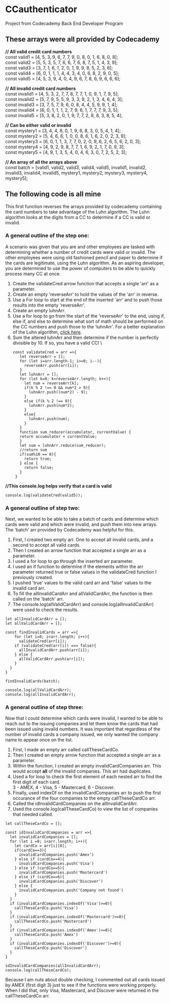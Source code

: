 # CCauthenticator
Project from Codecademy Back End Developer Program

## These arrays were all provided by Codecademy
**// All valid credit card numbers** \
const valid1 = [4, 5, 3, 9, 6, 7, 7, 9, 0, 8, 0, 1, 6, 8, 0, 8]; \
const valid2 = [5, 5, 3, 5, 7, 6, 6, 7, 6, 8, 7, 5, 1, 4, 3, 9]; \
const valid3 = [3, 7, 1, 6, 1, 2, 0, 1, 9, 9, 8, 5, 2, 3, 6]; \
const valid4 = [6, 0, 1, 1, 1, 4, 4, 3, 4, 0, 6, 8, 2, 9, 0, 5]; \
const valid5 = [4, 5, 3, 9, 4, 0, 4, 9, 6, 7, 8, 6, 9, 6, 6, 6]; 

**// All invalid credit card numbers** \
const invalid1 = [4, 5, 3, 2, 7, 7, 8, 7, 7, 1, 0, 9, 1, 7, 9, 5]; \
const invalid2 = [5, 7, 9, 5, 5, 9, 3, 3, 9, 2, 1, 3, 4, 6, 4, 3]; \
const invalid3 = [3, 7, 5, 7, 9, 6, 0, 8, 4, 4, 5, 9, 9, 1, 4]; \
const invalid4 = [6, 0, 1, 1, 1, 2, 7, 9, 6, 1, 7, 7, 7, 9, 3, 5]; \
const invalid5 = [5, 3, 8, 2, 0, 1, 9, 7, 7, 2, 8, 8, 3, 8, 5, 4];

**// Can be either valid or invalid** \
const mystery1 = [3, 4, 4, 8, 0, 1, 9, 6, 8, 3, 0, 5, 4, 1, 4]; \
const mystery2 = [5, 4, 6, 6, 1, 0, 0, 8, 6, 1, 6, 2, 0, 2, 3, 9]; \
const mystery3 = [6, 0, 1, 1, 3, 7, 7, 0, 2, 0, 9, 6, 2, 6, 5, 6, 2, 0, 3]; \
const mystery4 = [4, 9, 2, 9, 8, 7, 7, 1, 6, 9, 2, 1, 7, 0, 9, 3]; \
const mystery5 = [4, 9, 1, 3, 5, 4, 0, 4, 6, 3, 0, 7, 2, 5, 2, 3];

**// An array of all the arrays above** \
const batch = [valid1, valid2, valid3, valid4, valid5, invalid1, invalid2, invalid3, invalid4, invalid5, mystery1, mystery2, mystery3, mystery4, mystery5];

## The following code is all mine

This first function reverses the arrays provided by codecademy containing the card numbers to take advantage of the Luhn algorithm. The Luhn algorithm looks at the digits from a CC to determine if a CC is valid or invalid.

### A general outline of the step one: ### 
A scenario was given that you are and other employees are tasked with determining whether a number of credit cards were valid or invalid. The other employees were using old fashioned pencil and paper to determine if the cards are legitimate, using the Luhn algorithm. As an aspiring developer, you are determined to use the power of computers to be able to quickly process many CC at once.
1. Create the validateCred arrow function that accepts a single 'arr' as a parameter.
2. Create an empty 'reverseArr' to hold the values of the 'arr' in reverse.
3. Use a For loop to start at the end of the inserted 'arr' and to push those results into the empty 'reverseArr'.
4. Create an empty luhnArr.
5. Use a for loop to go from the start of the 'reverseArr' to the end, using if, else if, and else to determine what sort of math should be performed on the CC numbers and push those to the 'luhnArr'. For a better explanation of the Luhn algorithm, [click here](https://en.wikipedia.org/wiki/Luhn_algorithm#Description).
6. Sum the altered luhnArr and then determine if the number is perfectly divisible by 10. If so, you have a valid CC! \ 
   ``` 
   const validateCred = arr =>{
      let reverseArr = [];
      for (let i=arr.length-1; i>=0; i--){
        reverseArr.push(arr[i]);
      }
      let luhnArr = [];
      for (let k=0; k<reverseArr.length; k++){
        let num = reverseArr[k];
        if(k % 2 !== 0 && num*2 > 9){
          luhnArr.push((num*2) - 9);
        }
        else if(k % 2 !== 0){
          luhnArr.push(num*2);
        }
        else{
          luhnArr.push(num);
        }
      }
      function sum_reducer(accumulator, currentValue) {
      return accumulator + currentValue;
      }
      let sum = luhnArr.reduce(sum_reducer);
      //return sum
      if(sum%10 == 0){
        return true;
      } else {
        return false;
      }
    } 
    ```

**//This console.log helps verify that a card is valid**

```
console.log(validateCred(valid5));
```

### A general outline of step two: ###
Next, we wanted to be able to take a batch of cards and determine which cards were valid and which were invalid, and push them into new arrays. The 'batch' arr provided by Codecademy was helpful for this.
1. First, I created two empty arr. One to accept all invalid cards, and a second to accept all valid cards.
2. Then I created an arrow function that accepted a single arr as a parameter.
3. I used a for loop to go through the inserted arr parameter. 
4. I used an if function to determine if the elements within the arr parameter returned true or false values in the validateCred function I previously created. 
5. I pushed 'true' values to the valid card arr and 'false' values to the invalid card arr.
6. To fill the allInvalidCardArr and allValidCardArr, the function is then called on the 'batch' arr.
7. The console.log(allValidCardArr) and console.log(allInvalidCardArr) were used to check the results.

```
let allInvalidCardArr = [];
let allValidCardArr = [];

const findInvalidCards = arr =>{
    for (let i=0; i<arr.length; i++){
      validateCred(arr[i]);
    if (validateCred(arr[i]) === false){
      allInvalidCardArr.push(arr[i]);
    } else {
      allValidCardArr.push(arr[i]);
    }
  }  
}

findInvalidCards(batch);

console.log(allValidCardArr);
console.log(allInvalidCardArr);
```

### A general outline of step three: ###
Now that I could determine which cards were invalid, I wanted to be able to reach out to the issuing companies and let them know the cards that had been issued using invalid numbers. It was important that regardless of the number of invalid cards a company issued, we only wanted the company name to appear once on the list.
1. First, I made an empty arr called callTheseCardCo.
2. Then I created an empty arrow function that accepted a single arr as a parameter.
3. Within the function, I created an empty invalidCardCompanies arr. This would accept **all** of the invalid companies. This arr had duplicates.
4. Used a for loop to check the first element of each nested arr to find the first digit of each card. \
3 - AMEX, 4 - Visa, 5 - Mastercard, 6 - Discover.
5. Finally, used indexOf on the invalidCardCompanies arr to push the first occurance of the four companies to the empty callTheseCardCo arr.
6. Called the idInvalidCardCompanies on the allInvalidCardArr.
7. Used the console.log(callTheseCardCo) to view the list of companies that needed called.

```
let callTheseCardCo = [];

const idInvalidCardCompanies = arr =>{
  let invalidCardCompanies = [];
  for (let i =0; i<arr.length; i++){
    let cardCo = arr[i][0];
    if(cardCo==3){
      invalidCardCompanies.push('Amex')
    } else if (cardCo==4){
      invalidCardCompanies.push('Visa')
    } else if (cardCo==5){
      invalidCardCompanies.push('Mastercard')
    } else if (cardCo==6){
      invalidCardCompanies.push('Discover')
    } else {
      invalidCardCompanies.push('Company not found')
    }
  }
  if (invalidCardCompanies.indexOf('Visa')>=0){
    callTheseCardCo.push('Visa')
  }
  if (invalidCardCompanies.indexOf('Mastercard')>=0){
    callTheseCardCo.push('Mastercard')
  }
  if (invalidCardCompanies.indexOf('Amex')>=0){
    callTheseCardCo.push('Amex')
  }
  if (invalidCardCompanies.indexOf('Discover')>=0){
    callTheseCardCo.push('Discover')
  }
}

idInvalidCardCompanies(allInvalidCardArr);
console.log(callTheseCardCo);
```

Because I am nuts about double checking, I commented out all cards issued by AMEX (first digit 3) just to see if the functions were working properly. When I did that, only Visa, Mastercard, and Discover were returned in the callTheseCardCo arr.
